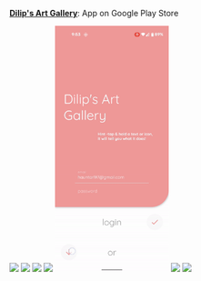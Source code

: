 **[Dilip's Art Gallery](https://play.google.com/store/apps/details?id=com.hauntarl.dilips_art_gallery)**: App on Google Play Store

<img src="https://github.com/hauntarl/hauntarl/blob/master/dag/posts.gif" width="200"> <img src="https://github.com/hauntarl/hauntarl/blob/master/dag/artworks.gif" width="200"> <img src="https://github.com/hauntarl/hauntarl/blob/master/dag/profile.gif" width="200"> <img src="https://github.com/hauntarl/hauntarl/blob/master/dag/map.gif" width="200">
<img src="https://github.com/hauntarl/hauntarl/blob/master/dag/login.gif" width="200"> <img src="https://github.com/hauntarl/hauntarl/blob/master/dag/home.gif" width="200">
<img src="https://github.com/hauntarl/hauntarl/blob/master/dag/user.gif" width="200">
